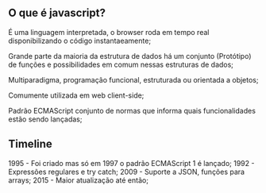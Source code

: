 ## O que é javascript?
É uma linguagem interpretada, o browser roda em tempo real disponibilizando o código instantaeamente;

Grande parte da maioria da estrutura de dados há um conjunto (Protótipo) de funções e possibilidades em comum nessas estruturas de dados;

Multiparadigma, programação funcional, estruturada ou orientada a objetos;

Comumente utilizada em web client-side;

Padrão ECMAScript conjunto de normas que informa quais funcionalidades estão sendo lançadas;

## Timeline
1995 - Foi criado mas só em 1997 o padrão ECMAScript 1 é lançado;
1992 - Expressões regulares e try catch;
2009 - Suporte a JSON, funções para arrays;
2015 - Maior atualização até então;


